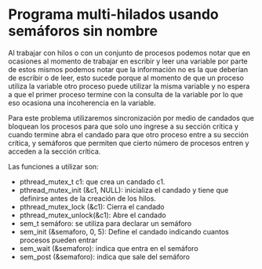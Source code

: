 # Programa multi-hilados usando semáforos sin nombre

Al trabajar con hilos o con un conjunto de procesos podemos notar que en ocasiones al
momento de trabajar en escribir y leer una variable por parte de estos mismos podemos
notar que la información no es la que deberían de escribir o de leer, esto sucede porque al
momento de que un proceso utiliza la variable otro proceso puede utilizar la misma variable y
no espera a que el primer proceso termine con la consulta de la variable por lo que eso
ocasiona una incoherencia en la variable. 

Para este problema utilizaremos sincronización por
medio de candados que bloquean los procesos para que solo uno ingrese a su sección
crítica y cuando termine abra el candado para que otro proceso entre a su sección crítica, y
semáforos que permiten que cierto número de procesos entren y acceden a la sección
crítica.

Las funciones a utilizar son:

* pthread_mutex_t c1: que crea un candado c1.
* pthread_mutex_init (&c1, NULL): inicializa el candado y tiene que definirse antes de la creación de los hilos.
* pthread_mutex_lock (&c1): Cierra el candado
* pthread_mutex_unlock(&c1): Abre el candado
* sem_t semáforo: se utiliza para declarar un semáforo
* sem_init (&semaforo, 0, 5): Define el candado indicando cuantos procesos pueden entrar
* sem_wait (&semaforo): indica que entra en el semáforo
* sem_post (&semaforo): indica que sale del semáforo

